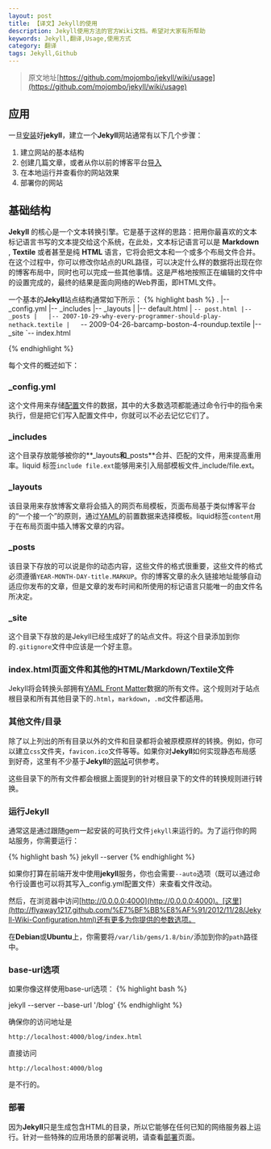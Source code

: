 ```yaml
---
layout: post
title: 【译文】Jekyll的使用
description: Jekyll使用方法的官方Wiki文档。希望对大家有所帮助
keywords: Jekyll,翻译,Usage,使用方式
category: 翻译
tags: Jekyll,Github
---
```


> 原文地址[https://github.com/mojombo/jekyll/wiki/usage](https://github.com/mojombo/jekyll/wiki/usage)

## 应用 ##
一旦[安装](http://flyaway1217.github.com/%E7%BF%BB%E8%AF%91/2012/11/26/Jekyll-Wiki-Install.html)好**jekyll**，建立一个**Jekyll**网站通常有以下几个步骤：

1. 建立网站的基本结构
2. 创建几篇文章，或者从你以前的博客平台[导入](http://flyaway1217.github.com/%E7%BF%BB%E8%AF%91/2012/11/28/Jekyll-Wiki-Blog-Migrations.html)
3. 在本地运行并查看你的网站效果
4. 部署你的网站

## 基础结构 ##

**Jekyll** 的核心是一个文本转换引擎。它是基于这样的思路：把用你最喜欢的文本标记语言书写的文本提交给这个系统，在此处，文本标记语言可以是 **Markdown** , **Textile** 或者甚至是纯 **HTML** 语言，它将会把文本和一个或多个布局文件合并。在这个过程中，你可以修改你站点的URL路径，可以决定什么样的数据将出现在你的博客布局中，同时也可以完成一些其他事情。这是严格地按照正在编辑的文件中的设置完成的，最终的结果是面向网络的Web界面，即HTML文件。

一个基本的**Jekyll**站点结构通常如下所示：
{% highlight bash %}
.
|-- _config.yml
|-- _includes
|-- _layouts
|   |-- default.html
|   `-- post.html
|-- _posts
|   |-- 2007-10-29-why-every-programmer-should-play-nethack.textile
|   `-- 2009-04-26-barcamp-boston-4-roundup.textile
|-- _site
`-- index.html

{% endhighlight %}

每个文件的概述如下：

### \_config.yml ###

这个文件用来存储[配置](http://flyaway1217.github.com/%E7%BF%BB%E8%AF%91/2012/11/28/Jekyll-Wiki-Configuration.html)文件的数据，其中的大多数选项都能通过命令行中的指令来执行，但是把它们写入配置文件中，你就可以不必去记忆它们了。

### \_includes ###

这个目录存放能够被你的**_layouts**和**_posts**合并、匹配的文件，用来提高重用率。liquid 标签`include file.ext`能够用来引入局部模板文件_include/file.ext。

### \_layouts ###

该目录用来存放博客文章将会插入的网页布局模板，页面布局基于类似博客平台的“一个接一个”的原则，通过[YAML](https://github.com/mojombo/jekyll/wiki/YAML-Front-Matter)的前置数据来选择模板。liquid标签` content `用于在布局页面中插入博客文章的内容。

### \_posts ###

该目录下存放的可以说是你的动态内容，这些文件的格式很重要，这些文件的格式必须遵循`YEAR-MONTH-DAY-title.MARKUP`。你的博客文章的永久链接地址能够自动适应你发布的文章，但是文章的发布时间和所使用的标记语言只能唯一的由文件名所决定。

### \_site ###

这个目录下存放的是Jekyll已经生成好了的站点文件。将这个目录添加到你的`.gitignore`文件中应该是一个好主意。

### index.html页面文件和其他的HTML/Markdown/Textile文件 ###

Jekyll将会转换头部拥有[YAML Front Matter](https://github.com/mojombo/jekyll/wiki/YAML-Front-Matter)数据的所有文件。这个规则对于站点根目录和所有其他目录下的`.html`，`markdown`，`.md`文件都适用。

### 其他文件/目录 ###

除了以上列出的所有目录以外的文件和目录都将会被原模原样的转换。例如，你可以建立`css`文件夹，`favicon.ico`文件等等。如果你对**Jekyll**如何实现静态布局感到好奇，这里有不少基于**Jekyll**的[网站](https://github.com/mojombo/jekyll/wiki/Sites)可供参考。

这些目录下的所有文件都会根据上面提到的针对根目录下的文件的转换规则进行转换。

### 运行Jekyll ###

通常这是通过跟随gem一起安装的可执行文件`jekyll`来运行的。为了运行你的网站服务，你需要运行：

{% highlight bash %}
jekyll --server
{% endhighlight %}

如果你打算在前端开发中使用**jekyll**服务，你也会需要`--auto`选项（既可以通过命令行设置也可以将其写入_config.yml配置文件）来查看文件改动。

然后，在浏览器中访问[http://0.0.0.0:4000](http://0.0.0.0:4000)。[这里](http://flyaway1217.github.com/%E7%BF%BB%E8%AF%91/2012/11/28/Jekyll-Wiki-Configuration.html)还有更多为你提供的参数选项。

在**Debian**或**Ubuntu**上，你需要将`/var/lib/gems/1.8/bin/`添加到你的`path`路径中。

### base-url选项 ###

如果你像这样使用base-url选项：
{%  highlight bash %}

jekyll --server --base-url '/blog'
{% endhighlight  %}

确保你的访问地址是

`http://localhost:4000/blog/index.html`

直接访问

`http://localhost:4000/blog`

是不行的。

### 部署 ###

因为**Jekyll**只是生成包含HTML的目录，所以它能够在任何已知的网络服务器上运行。针对一些特殊的应用场景的部署说明，请查看[部署](https://github.com/mojombo/jekyll/wiki/Deployment)页面。


